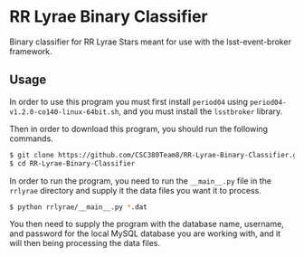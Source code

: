 # RR Lyrae Binary Classifier
Binary classifier for RR Lyrae Stars meant for use with the lsst-event-broker framework.

## Usage
In order to use this program you must first install `period04` using `period04-v1.2.0-co140-linux-64bit.sh`, and you must install the `lsstbroker` library.

Then in order to download this program, you should run the following commands.

```bash
$ git clone https://github.com/CSC380Team8/RR-Lyrae-Binary-Classifier.git
$ cd RR-Lyrae-Binary-Classifier
```

In order to run the program, you need to run the `__main__.py` file in the `rrlyrae` directory and supply it the data files you want it to process.

```bash
$ python rrlyrae/__main__.py *.dat
```

You then need to supply the program with the database name, username, and password for the local MySQL database you are working with, and it will then being processing the data files.
